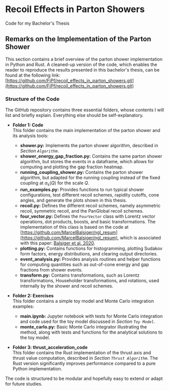# Recoil Effects in Parton Showers
Code for my Bachelor's Thesis

## Remarks on the Implementation of the Parton Shower

This section contains a brief overview of the parton shower implementation in Python and Rust. A cleaned-up version of the code, which enables the reader to reproduce the results presented in this bachelor's thesis, can be found at the following link:  
[https://github.com/FiPf/recoil_effects_in_parton_showers.git](https://github.com/FiPf/recoil_effects_in_parton_showers.git)

### Structure of the Code

The GitHub repository contains three essential folders, whose contents I will list and briefly explain. Everything else should be self-explanatory.

- **Folder 1: Code**  
  This folder contains the main implementation of the parton shower and its analysis tools:
  - **shower.py:** Implements the parton shower algorithm, described in *Section `Algorithm`*.
  - **shower_energy_gap_fraction.py:** Contains the same parton shower algorithm, but stores the events in a dataframe, which allows for computing and plotting the gap fraction heatmap.
  - **running_coupling_shower.py:** Contains the parton shower algorithm, but adapted for the running coupling instead of the fixed coupling at $\alpha_s(Q)$ for the scale $Q$.
  - **run_examples.py:** Provides functions to run typical shower configurations, test different recoil schemes, rapidity cutoffs, cone angles, and generate the plots shown in this thesis.
  - **recoil.py:** Defines the different recoil schemes, namely asymmetric recoil, symmetric recoil, and the PanGlobal recoil schemes.
  - **four_vector.py:** Defines the `FourVector` class with Lorentz vector operations, dot products, boosts, and basic transformations. The implementation of this class is based on the code at [https://github.com/MarcelBalsiger/ngl_resum](https://github.com/MarcelBalsiger/ngl_resum), which is associated with this paper: [Balsiger et al. 2020](https://doi.org/10.1007/JHEP09(2020)029).
  - **plotting.py:** Contains functions for histogramming, plotting Sudakov form factors, energy distributions, and clearing output directories.
  - **event_analysis.py:** Provides analysis routines and helper functions for computing quantities such as out-of-cone energy and gap fractions from shower events.
  - **transform.py:** Contains transformations, such as Lorentz transformations, Householder transformations, and rotations, used internally by the shower and recoil schemes.

- **Folder 2: Exercises**  
  This folder contains a simple toy model and Monte Carlo integration examples:
  - **main.ipynb:** Jupyter notebook with tests for Monte Carlo integration and code used for the toy model discussed in *Section `Toy Model`*.
  - **monte_carlo.py:** Basic Monte Carlo integrator illustrating the method, along with tests and functions for the analytical solutions to the toy model.

- **Folder 3: thrust_acceleration_code**  
  This folder contains the Rust implementation of the thrust axis and thrust value computation, described in *Section `Thrust Algorithm`*. The Rust version significantly improves performance compared to a pure Python implementation.

The code is structured to be modular and hopefully easy to extend or adapt for future studies.
